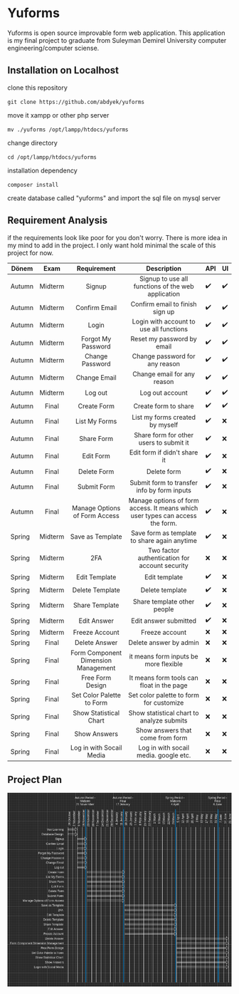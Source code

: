 # Yuforms
Yuforms is open source improvable form web application. This application is my final project to graduate from Suleyman Demirel University computer engineering/computer sciense.

## Installation on Localhost

clone this repository

`git clone https://github.com/abdyek/yuforms`

move it xampp or other php server

`mv ./yuforms /opt/lampp/htdocs/yuforms`

change directory

`cd /opt/lampp/htdocs/yuforms`

installation dependency

`composer install`

create database called "yuforms" and import the sql file on mysql server

## Requirement Analysis
if the requirements look like poor for you don't worry. There is more idea in my mind to add in the project. I only want hold minimal the scale of this project for now.

| Dönem | Exam | Requirement | Description | API | UI |
| ----------- | :---------: | :---------: | :---------: | ----------- | ----------- |
| Autumn | Midterm | Signup | Signup to use all functions of the web application | :heavy_check_mark: | :heavy_check_mark: |
| Autumn | Midterm | Confirm Email | Confirm email to finish sign up | :heavy_check_mark: | :heavy_check_mark: |
| Autumn | Midterm | Login | Login with account to use all functions | :heavy_check_mark: | :heavy_check_mark: |
| Autumn | Midterm | Forgot My Password | Reset my password by email | :heavy_check_mark: | :heavy_check_mark: |
| Autumn | Midterm | Change Password | Change password for any reason | :heavy_check_mark: | :heavy_check_mark: |
| Autumn | Midterm | Change Email | Change email for any reason | :heavy_check_mark: | :heavy_check_mark: |
| Autumn | Midterm | Log out | Log out account | :heavy_check_mark: | :heavy_check_mark: |
| Autumn | Final | Create Form | Create form to share | :heavy_check_mark: | :heavy_check_mark: |
| Autumn | Final | List My Forms | List my forms created by myself | :heavy_check_mark: | :x: |
| Autumn | Final | Share Form | Share form for other users to submit it | :heavy_check_mark: | :x: |
| Autumn | Final | Edit Form | Edit form if didn't share it | :heavy_check_mark: | :x: |
| Autumn | Final | Delete Form | Delete form | :heavy_check_mark: | :x: |
| Autumn | Final | Submit Form | Submit form to transfer info by form inputs | :heavy_check_mark: | :x: |
| Autumn | Final | Manage Options of Form Access | Manage options of form access. It means which user types can access the form. | :heavy_check_mark: | :x: |
| Spring | Midterm | Save as Template | Save form as template to share again anytime | :heavy_check_mark: | :x: |
| Spring | Midterm | 2FA | Two factor authentication for account security | :x: | :x: |
| Spring | Midterm | Edit Template | Edit template | :heavy_check_mark: | :x: |
| Spring | Midterm | Delete Template | Delete template | :heavy_check_mark: | :x: |
| Spring | Midterm | Share Template | Share template other people | :heavy_check_mark: | :x: |
| Spring | Midterm | Edit Answer | Edit answer submitted | :heavy_check_mark: | :x: |
| Spring | Midterm | Freeze Account | Freeze account | :x: | :x: |
| Spring | Final | Delete Answer | Delete answer by admin | :x: | :x: |
| Spring | Final | Form Component Dimension Management | it means form inputs be more flexible | :x: | :x: |
| Spring | Final | Free Form Design | It means form tools can float in the page | :x: | :x: |
| Spring | Final | Set Color Palette to Form | Set color palette to form for customize | :x: | :x: |
| Spring | Final | Show Statistical Chart | Show statistical chart to analyze submits | :x: | :x: |
| Spring | Final | Show Answers | Show answers that come from form | :x: | :x: |
| Spring | Final | Log in with Socail Media | Log in  with socail media. google etc. | :x: | :x: |

## Project Plan
![project plan](https://github.com/abdyek/yuforms/blob/master/assets/readme/plan.png?raw=true)
